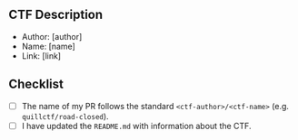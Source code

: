 ## CTF Description

- Author: [author]
- Name: [name]
- Link: [link]

## Checklist

- [ ] The name of my PR follows the standard `<ctf-author>/<ctf-name>`  (e.g. `quillctf/road-closed`).
- [ ] I have updated the `README.md` with information about the CTF.
